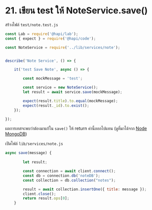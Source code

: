 # 21. เขียน test ให้ NoteService.save()

สร้างไฟล์ `test/note.test.js`

```js
const Lab = require('@hapi/lab');
const { expect } = require('@hapi/code');

const NoteService = require('../lib/services/note');


describe('Note Service', () => {

    it('test Save Note', async () => {

        const mockMessage = 'test';

        const service = new NoteService();
        let result = await service.save(mockMessage);

        expect(result.title).to.equal(mockMessage);
        expect(result._id).to.exist();
    });

}); 
```

ผลการเทสจะพบว่าต้องมาแก้ใน `save()` ให้ return ค่านี้ออกไปแทน (ดูที่มาได้จาก [Node MongoDB](http://mongodb.github.io/node-mongodb-native/3.1/api/Collection.html#~insertOneWriteOpResult))

เปิดไฟล์ `lib/services/note.js`

```js
async save(message) {
        
        let result;

        const connection = await client.connect();
        const db = connection.db('noteDB');
        const collection = db.collection("notes");

        result = await collection.insertOne({ title: message });
        client.close();
        return result.ops[0];
    }

```